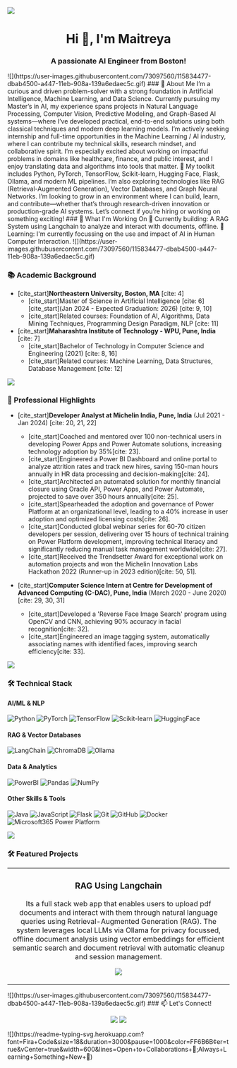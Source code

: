 ![](https://user-images.githubusercontent.com/73097560/115834477-dbab4500-a447-11eb-908a-139a6edaec5c.gif)
<h1 align="center">Hi 👋, I'm Maitreya</h1>
<h3 align="center">A passionate AI Engineer from Boston!</h3>
![](https://user-images.githubusercontent.com/73097560/115834477-dbab4500-a447-11eb-908a-139a6edaec5c.gif)
### 💼 About Me
I’m a curious and driven problem-solver with a strong foundation in Artificial Intelligence, Machine Learning, and Data Science. Currently pursuing my Master’s in AI, my experience spans projects in Natural Language Processing, Computer Vision, Predictive Modeling, and Graph-Based AI systems—where I’ve developed practical, end-to-end solutions using both classical techniques and modern deep learning models.
I’m actively seeking internship and full-time opportunities in the Machine Learning / AI industry, where I can contribute my technical skills, research mindset, and collaborative spirit. I’m especially excited about working on impactful problems in domains like healthcare, finance, and public interest, and I enjoy translating data and algorithms into tools that matter.
🔧 My toolkit includes Python, PyTorch, TensorFlow, Scikit-learn, Hugging Face, Flask, Ollama, and modern ML pipelines. I’m also exploring technologies like RAG (Retrieval-Augmented Generation), Vector Databases, and Graph Neural Networks.
I’m looking to grow in an environment where I can build, learn, and contribute—whether that’s through research-driven innovation or production-grade AI systems. Let’s connect if you’re hiring or working on something exciting!
### 💼 What I'm Working On
🎯 Currently building: A RAG System using Langchain to analyze and interact with documents, offline.
🌱 Learning: I'm currently focussing on the use and impact of AI in Human Computer Interaction.
![](https://user-images.githubusercontent.com/73097560/115834477-dbab4500-a447-11eb-908a-139a6edaec5c.gif)

### 📚 Academic Background
* [cite_start]**Northeastern University, Boston, MA** [cite: 4]
    * [cite_start]Master of Science in Artificial Intelligence [cite: 6] [cite_start](Jan 2024 - Expected Graduation: 2026) [cite: 9, 10]
    * [cite_start]Related courses: Foundation of AI, Algorithms, Data Mining Techniques, Programming Design Paradigm, NLP [cite: 11]
* [cite_start]**Maharashtra Institute of Technology - WPU, Pune, India** [cite: 7]
    * [cite_start]Bachelor of Technology in Computer Science and Engineering (2021) [cite: 8, 16]
    * [cite_start]Related courses: Machine Learning, Data Structures, Database Management [cite: 12]

![](https://user-images.githubusercontent.com/73097560/115834477-dbab4500-a447-11eb-908a-139a6edaec5c.gif)

### 🌟 Professional Highlights

* [cite_start]**Developer Analyst at Michelin India, Pune, India** (Jul 2021 - Jan 2024) [cite: 20, 21, 22]
    * [cite_start]Coached and mentored over 100 non-technical users in developing Power Apps and Power Automate solutions, increasing technology adoption by 35%[cite: 23].
    * [cite_start]Engineered a Power BI Dashboard and online portal to analyze attrition rates and track new hires, saving 150-man hours annually in HR data processing and decision-making[cite: 24].
    * [cite_start]Architected an automated solution for monthly financial closure using Oracle API, Power Apps, and Power Automate, projected to save over 350 hours annually[cite: 25].
    * [cite_start]Spearheaded the adoption and governance of Power Platform at an organizational level, leading to a 40% increase in user adoption and optimized licensing costs[cite: 26].
    * [cite_start]Conducted global webinar series for 60-70 citizen developers per session, delivering over 15 hours of technical training on Power Platform development, improving technical literacy and significantly reducing manual task management worldwide[cite: 27].
    * [cite_start]Received the Trendsetter Award for exceptional work on automation projects and won the Michelin Innovation Labs Hackathon 2022 (Runner-up in 2023 edition)[cite: 50, 51].

* [cite_start]**Computer Science Intern at Centre for Development of Advanced Computing (C-DAC), Pune, India** (March 2020 - June 2020) [cite: 29, 30, 31]
    * [cite_start]Developed a 'Reverse Face Image Search' program using OpenCV and CNN, achieving 90% accuracy in facial recognition[cite: 32].
    * [cite_start]Engineered an image tagging system, automatically associating names with identified faces, improving search efficiency[cite: 33].

![](https://user-images.githubusercontent.com/73097560/115834477-dbab4500-a447-11eb-908a-139a6edaec5c.gif)

### 🛠️ Technical Stack

#### AI/ML & NLP
![Python](https://img.shields.io/badge/Python-3776AB?style=flat-square&logo=python&logoColor=white)
![PyTorch](https://img.shields.io/badge/PyTorch-EE4C2C?style=flat-square&logo=pytorch&logoColor=white)
![TensorFlow](https://img.shields.io/badge/TensorFlow-FF6F00?style=flat-square&logo=tensorflow&logoColor=white)
![Scikit-learn](https://img.shields.io/badge/Scikit--learn-F7931E?style=flat-square&logo=scikit-learn&logoColor=white)
![HuggingFace](https://img.shields.io/badge/🤗_HuggingFace-FFD21E?style=flat-square)

#### RAG & Vector Databases
![LangChain](https://img.shields.io/badge/🦜_LangChain-1C3C3C?style=flat-square)
![ChromaDB](https://img.shields.io/badge/🎨_ChromaDB-FF6452?style=flat-square)
![Ollama](https://img.shields.io/badge/🦙_Ollama-000000?style=flat-square)

#### Data & Analytics
![PowerBI](https://img.shields.io/badge/PowerBI-F2C811?style=flat-square&logo=powerbi&logoColor=black)
![Pandas](https://img.shields.io/badge/Pandas-150458?style=flat-square&logo=pandas&logoColor=white)
![NumPy](https://img.shields.io/badge/NumPy-013243?style=flat-square&logo=numpy&logoColor=white)

#### Other Skills & Tools
![Java](https://img.shields.io/badge/Java-007396?style=flat-square&logo=java&logoColor=white)
![JavaScript](https://img.shields.io/badge/JavaScript-F7DF1E?style=flat-square&logo=javascript&logoColor=black)
![Flask](https://img.shields.io/badge/Flask-000000?style=flat-square&logo=flask&logoColor=white)
![Git](https://img.shields.io/badge/Git-F05032?style=flat-square&logo=git&logoColor=white)
![GitHub](https://img.shields.io/badge/GitHub-181717?style=flat-square&logo=github&logoColor=white)
![Docker](https://img.shields.io/badge/Docker-2496ED?style=flat-square&logo=docker&logoColor=white)
![Microsoft365 Power Platform](https://img.shields.io/badge/Microsoft_365_Power_Platform-6264A7?style=flat-square&logo=microsoft&logoColor=white)


![](https://user-images.githubusercontent.com/73097560/115834477-dbab4500-a447-11eb-908a-139a6edaec5c.gif)
### 🛠️ Featured Projects
<table>
  <tr>
    <td width="50%">
      <h3 align="center">RAG Using Langchain</h3>
      <p align="center">Its a full stack web app that enables users to upload pdf documents and interact with them through natural language queries using Retrieval-Augmented Generation (RAG).
The system leverages local LLMs via Ollama for privacy focussed, offline document analysis using vector embeddings for efficient semantic search and document retrieval with automatic cleanup and session management.</p>
      <p align="center">
        <img src="https://skillicons.dev/icons?i=python,docker" />
      </p>
    </td>
  </tr>
</table>
![](https://user-images.githubusercontent.com/73097560/115834477-dbab4500-a447-11eb-908a-139a6edaec5c.gif)
### 📫 Let's Connect!
<p align="center">
  <a href="https://linkedin.com/in/maitreya-darokar"><img src="https://img.shields.io/badge/LinkedIn-0077B5?style=for-the-badge&logo=linkedin&logoColor=white" /></a>
  <a href="mailto:maitreya.mmd@gmail.com"><img src="https://img.shields.io/badge/Email-D14836?style=for-the-badge&logo=gmail&logoColor=white" /></a>
</p>
![](https://readme-typing-svg.herokuapp.com?font=Fira+Code&size=18&duration=3000&pause=1000&color=FF6B6B&center=true&vCenter=true&width=600&lines=Open+to+Collaborations+🤝;Always+Learning+Something+New+🌱)

